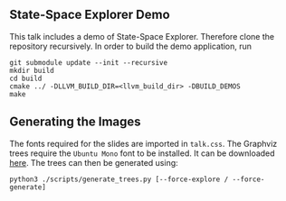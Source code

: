 
## State-Space Explorer Demo

This talk includes a demo of State-Space Explorer. Therefore clone the repository recursively. In order to build the demo application, run

```
git submodule update --init --recursive
mkdir build
cd build
cmake ../ -DLLVM_BUILD_DIR=<llvm_build_dir> -DBUILD_DEMOS
make
```

## Generating the Images

The fonts required for the slides are imported in ```talk.css```.
The Graphviz trees require the ```Ubuntu Mono``` font to be installed.
It can be downloaded [here](https://http://font.ubuntu.com/).
The trees can then be generated using:

```
python3 ./scripts/generate_trees.py [--force-explore / --force-generate]
```
